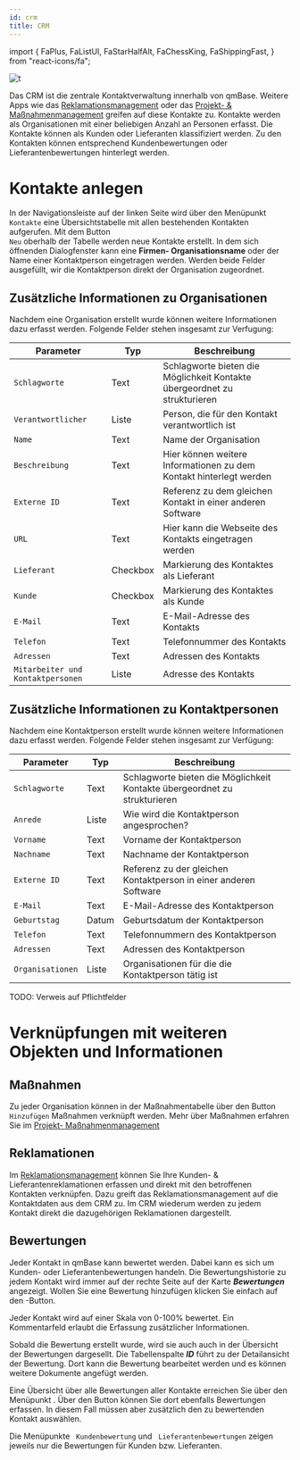 ```yaml
---
id: crm
title: CRM
---
```


import {
FaPlus,
FaListUl,
FaStarHalfAlt,
FaChessKing,
FaShippingFast,
} from "react-icons/fa";

![t](https://caqadmin.blob.core.windows.net/public-screenshots/All%20Integration%20Specs/Crm.png)

Das CRM ist die zentrale Kontaktverwaltung innerhalb von qmBase. Weitere Apps wie das [Reklamationsmanagement](claim-management) oder das [Projekt- & Maßnahmenmanagement](projects-and-tasks) greifen auf diese Kontakte zu. Kontakte werden als Organisationen mit einer beliebigen Anzahl an Personen erfasst. Die Kontakte können als Kunden oder Lieferanten klassifiziert werden. Zu den Kontakten können entsprechend Kundenbewertungen oder Lieferantenbewertungen hinterlegt werden.

# Kontakte anlegen

In der Navigationsleiste auf der linken Seite wird über den Menüpunkt <code><FaListUl/> Kontakte</code> eine Übersichtstabelle mit allen bestehenden Kontakten aufgerufen. Mit dem Button <code><FaPlus/> Neu</code> oberhalb der Tabelle werden neue Kontakte erstellt. In dem sich öffnenden Dialogfenster kann eine **Firmen- Organisationsname** oder der Name einer Kontaktperson eingetragen werden. Werden beide Felder ausgefüllt, wir die Kontaktperson direkt der Organisation zugeordnet.

## Zusätzliche Informationen zu Organisationen

Nachdem eine Organisation erstellt wurde können weitere Informationen dazu erfasst werden. Folgende Felder stehen insgesamt zur Verfugung:

| Parameter                                    | Typ      | Beschreibung                                                              |
| -------------------------------------------- | -------- | ------------------------------------------------------------------------- |
| <code>Schlagworte</code>                     | Text     | Schlagworte bieten die Möglichkeit Kontakte übergeordnet zu strukturieren |
| <code>Verantwortlicher</code>                | Liste    | Person, die für den Kontakt verantwortlich ist                            |
| <code>Name</code>                            | Text     | Name der Organisation                                                     |
| <code>Beschreibung</code>                    | Text     | Hier können weitere Informationen zu dem Kontakt hinterlegt werden        |
| <code>Externe ID</code>                      | Text     | Referenz zu dem gleichen Kontakt in einer anderen Software                |
| <code>URL</code>                             | Text     | Hier kann die Webseite des Kontakts eingetragen werden                    |
| <code>Lieferant</code>                       | Checkbox | Markierung des Kontaktes als Lieferant                                    |
| <code>Kunde</code>                           | Checkbox | Markierung des Kontaktes als Kunde                                        |
| <code>E-Mail</code>                          | Text     | E-Mail-Adresse des Kontakts                                               |
| <code>Telefon</code>                         | Text     | Telefonnummer des Kontakts                                                |
| <code>Adressen</code>                        | Text     | Adressen des Kontakts                                                     |
| <code>Mitarbeiter und Kontaktpersonen</code> | Liste    | Adresse des Kontakts                                                      |

## Zusätzliche Informationen zu Kontaktpersonen

Nachdem eine Kontaktperson erstellt wurde können weitere Informationen dazu erfasst werden. Folgende Felder stehen insgesamt zur Verfügung:

| Parameter                   | Typ   | Beschreibung                                                              |
| --------------------------- | ----- | ------------------------------------------------------------------------- |
| <code>Schlagworte</code>    | Text  | Schlagworte bieten die Möglichkeit Kontakte übergeordnet zu strukturieren |
| <code>Anrede</code>         | Liste | Wie wird die Kontaktperson angesprochen?                                  |
| <code>Vorname</code>        | Text  | Vorname der Kontaktperson                                                 |
| <code>Nachname</code>       | Text  | Nachname der Kontaktperson                                                |
| <code>Externe ID</code>     | Text  | Referenz zu der gleichen Kontaktperson in einer anderen Software          |
| <code>E-Mail</code>         | Text  | E-Mail-Adresse des Kontaktperson                                          |
| <code>Geburtstag</code>     | Datum | Geburtsdatum der Kontaktperson                                            |
| <code>Telefon</code>        | Text  | Telefonnummern des Kontaktperson                                          |
| <code>Adressen</code>       | Text  | Adressen des Kontaktperson                                                |
| <code>Organisationen</code> | Liste | Organisationen für die die Kontaktperson tätig ist                        |

TODO: Verweis auf Pflichtfelder

# Verknüpfungen mit weiteren Objekten und Informationen

## Maßnahmen

Zu jeder Organisation können in der Maßnahmentabelle über den Button <code><FaPlus/> Hinzufügen</code> Maßnahmen verknüpft werden. Mehr über Maßnahmen erfahren Sie im [Projekt- Maßnahmenmanagement](projects-and-tasks)

## Reklamationen

Im [Reklamationsmanagement](claim-management) können Sie Ihre Kunden- & Lieferantenreklamationen erfassen und direkt mit den betroffenen Kontakten verknüpfen. Dazu greift das Reklamationsmanagement auf die Kontaktdaten aus dem CRM zu. Im CRM wiederum werden zu jedem Kontakt direkt die dazugehörigen Reklamationen dargestellt.

## Bewertungen

Jeder Kontakt in qmBase kann bewertet werden. Dabei kann es sich um Kunden- oder Lieferantenbewertungen handeln. Die Bewertungshistorie zu jedem Kontakt wird immer auf der rechte Seite auf der Karte **_Bewertungen_** angezeigt. Wollen Sie eine Bewertung hinzufügen klicken Sie einfach auf den <FaPlus/>-Button.

Jeder Kontakt wird auf einer Skala von 0-100% bewertet. Ein Kommentarfeld erlaubt die Erfassung zusätzlicher Informationen.

Sobald die Bewertung erstellt wurde, wird sie auch auch in der Übersicht der Bewertungen dargesellt. Die Tabellenspalte **_ID_** führt zu der Detailansicht der Bewertung. Dort kann die Bewertung bearbeitet werden und es können weitere Dokumente angefügt werden.

Eine Übersicht über alle Bewertungen aller Kontakte erreichen Sie über den Menüpunkt <code><FaStarHalfAlt/></code>. Über den Button <code><FaPlus/></code> können Sie dort ebenfalls Bewertungen erfassen. In diesem Fall müssen aber zusätzlich den zu bewertenden Kontakt auswählen.

Die Menüpunkte <code><FaChessKing/> Kundenbewertung</code> und <code><FaShippingFast/> Lieferantenbewertungen</code> zeigen jeweils nur die Bewertungen für Kunden bzw. Lieferanten.
